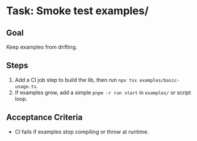 # Task: Smoke test examples/

## Goal
Keep examples from drifting.

## Steps
1. Add a CI job step to build the lib, then run `npx tsx examples/basic-usage.ts`.
2. If examples grow, add a simple `pnpm -r run start` in `examples/` or script loop.

## Acceptance Criteria
- CI fails if examples stop compiling or throw at runtime.
